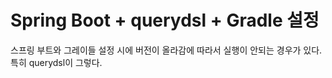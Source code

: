 # Spring Boot + querydsl + Gradle 설정
스프링 부트와 그레이들 설정 시에 버전이 올라감에 따라서 실행이 안되는 경우가 있다. 
특히 querydsl이 그렇다.   